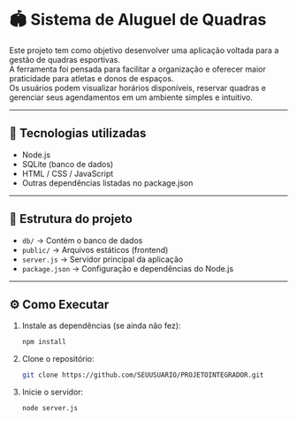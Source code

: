 # 🏟️ Sistema de Aluguel de Quadras

Este projeto tem como objetivo desenvolver uma aplicação voltada para a gestão de quadras esportivas.  
A ferramenta foi pensada para facilitar a organização e oferecer maior praticidade para atletas e donos de espaços.  
Os usuários podem visualizar horários disponíveis, reservar quadras e gerenciar seus agendamentos em um ambiente simples e intuitivo.

---

## 🚀 Tecnologias utilizadas

- Node.js  
- SQLite (banco de dados)  
- HTML / CSS / JavaScript  
- Outras dependências listadas no package.json

---

## 📂 Estrutura do projeto

- `db/` → Contém o banco de dados  
- `public/` → Arquivos estáticos (frontend)  
- `server.js` → Servidor principal da aplicação  
- `package.json` → Configuração e dependências do Node.js

---

## ⚙️ Como Executar

1. Instale as dependências (se ainda não fez):  
   ```bash
   npm install
   ```

2. Clone o repositório:  
   ```bash
   git clone https://github.com/SEUUSUARIO/PROJETOINTEGRADOR.git
   ```

3. Inicie o servidor:  
   ```bash
   node server.js
   ```
